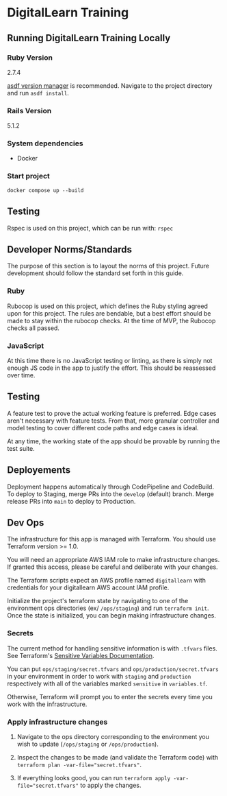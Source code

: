 # DigitalLearn Training

## Running DigitalLearn Training Locally

### Ruby Version

2.7.4

[asdf version manager](https://github.com/asdf-vm/asdf) is recommended. Navigate to the project directory and run `asdf install`.

### Rails Version

5.1.2

### System dependencies

- Docker

### Start project

`docker compose up --build`

## Testing

Rspec is used on this project, which can be run with: `rspec`

## Developer Norms/Standards

The purpose of this section is to layout the norms of this project. Future development should follow the standard set forth in this guide.

### Ruby

Rubocop is used on this project, which defines the Ruby styling agreed upon for this project. The rules are bendable, but a best effort should be made to stay within the rubocop checks. At the time of MVP, the Rubocop checks all passed.

### JavaScript

At this time there is no JavaScript testing or linting, as there is simply not enough JS code in the app to justify the effort. This should be reassessed over time.

## Testing

A feature test to prove the actual working feature is preferred. Edge cases aren't necessary with feature tests. From that, more granular controller and model testing to cover different code paths and edge cases is ideal.

At any time, the working state of the app should be provable by running the test suite.

## Deployements

Deployment happens automatically through CodePipeline and CodeBuild. To deploy to Staging, merge PRs into the `develop` (default) branch. Merge release PRs into `main` to deploy to Production.

## Dev Ops

The infrastructure for this app is managed with Terraform. You should use Terraform version >= 1.0.

You will need an appropriate AWS IAM role to make infrastructure changes. If granted this access, please be careful and deliberate with your changes.

The Terraform scripts expect an AWS profile named `digitallearn` with credentials for your digitallearn AWS account IAM profile.

Initialize the project's terraform state by navigating to one of the environment ops directories (ex/ `/ops/staging`) and run `terraform init`. Once the state is initialized, you can begin making infrastructure changes.

### Secrets

The current method for handling sensitive information is with `.tfvars` files. See Terraform's [Sensitive Variables Documentation](https://learn.hashicorp.com/tutorials/terraform/sensitive-variables).

You can put `ops/staging/secret.tfvars` and `ops/production/secret.tfvars` in your environment in order to work with `staging` and `production` respectively with all of the variables marked `sensitive` in `variables.tf`.

Otherwise, Terraform will prompt you to enter the secrets every time you work with the infrastructure.

### Apply infrastructure changes

1. Navigate to the ops directory corresponding to the environment you wish to update (`/ops/staging` or `/ops/production`).

2. Inspect the changes to be made (and validate the Terraform code) with `terraform plan -var-file="secret.tfvars"`.

3. If everything looks good, you can run `terraform apply -var-file="secret.tfvars"` to apply the changes.
